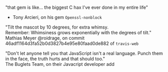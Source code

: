 "that gem is like... the biggest C hax I've ever done in my entire life"
- Tony Arcieri, on his gem `Openssl-nonblock`


"Tilt the mascot by 10 degrees, for extra whimsy.  
Remember: Whimsiness grows exponentially with the degrees of tilt."  
Mathias Meyer @roidrage, on commit 46adf1164d3fa52b0d3827b4e95e80faad0de882 of `travis-web`

"Don't let anyone tell you that JavaScript isn't a real language. Punch them in the face, the truth hurts and that should too."  
The Buglets Team, on their Javacript developer add

